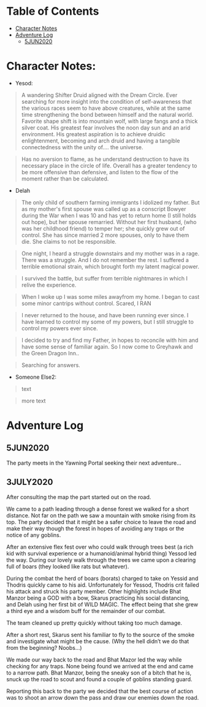 # Table of Contents
* [Character Notes](#character-notes)
* [Adventure Log](#adventure-log)
    * [5JUN2020](#5jun2020)

# Character Notes:

* Yesod:
> A wandering Shifter Druid aligned with the Dream Circle. Ever searching for more insight into the condition of self-awareness that the various races seem to have above creatures, while at the same time strengthening the bond between himself and the natural world. Favorite shape shift is into mountain wolf, with large fangs and a thick silver coat. His greatest fear involves the noon day sun and an arid environment. His greatest aspiration is to achieve druidic enlightenment, becoming and arch druid and having a tangible connectedness with the unity of.... the universe. 

> Has no aversion to flame, as he understand destruction to have its necessary place in the circle of life. Overall has a greater tendency to be more offensive than defensive, and listen to the flow of the moment rather than be calculated. 

* Delah
>The only child of southern farming immigrants I idolized my father. But as my mother's first 
spouse was called up as a conscript Bowyer during the <most recent> War when I was 10 and has yet to return home (I still holds out hope), but her spouse remarried. Without her first husband, (who was her childhood friend)  to temper her; she quickly grew out of control. She has since married 2 more spouses, only to have them die. She claims to not be responsible.

>One night, I heard a struggle downstairs and my mother was in a rage. There was a struggle.
And I do not remember the rest. I suffered a terrible emotional strain, which brought 
forth my latent magical power. 

>I survived the battle, but suffer from terrible nightmares in which I relive the experience.

>When I woke up I was some miles awayfrom my home. I began to cast some minor cantrips without control. Scared, I RAN

>I never returned to the house, and have been running ever since. I have learned to control my some of my powers, but I still struggle to control my powers ever since.


>I decided to try and find my Father, in hopes to reconcile with him and have some sense of familiar again. So I now come to Greyhawk and the Green Dragon Inn..

>Searching for answers.


* Someone Else2:
> text

> more text


# Adventure Log
## 5JUN2020
The party meets in the Yawning Portal seeking their next adventure...

## 3JULY2020
After consulting the map the part started out on the road. 

We came to a path leading through a dense forest we walked for a short distance. Not far on the path we saw a mountain with smoke rising from its top. The party decided that it might be a safer choice to leave the road and make their way though the forest in hopes of avoiding any traps or the notice of any goblins. 

After an extensive flex fest over who could walk through trees best (a rich kid with survival experience or a humanoid/animal hybrid thing) Yessod led the way. During our lovely walk through the trees we came upon a clearing full of boars (they looked like rats but whatever).

During the combat the herd of boars (borats) charged to take on Yessid and Thodris quickly came to his aid.  Unfortunately for Yessod, Thodris crit failed his attack and struck his party member. Other highlights include Bhat Manzor being a GOD with a bow, Skarus practicing his social distancing, and Delah using her first bit of WILD MAGIC. The effect being that she grew a third eye and a wisdom buff for the remainder of our combat. 

The team cleaned up pretty quickly without taking too much damage. 

After a short rest, Skarus sent his familiar to fly to the source of the smoke and investigate what might be the cause. (Why the hell didn’t we do that from the beginning? Noobs…)

We made our way back to the road and Bhat Mazor led the way while checking for any traps. None being found we arrived at the end and came to a narrow path. Bhat Manzor, being the sneaky son of a bitch that he is, snuck up the road to scout and found a couple of goblins standing guard. 

Reporting this back to the party we decided that the best course of action was to shoot an arrow down the pass and draw our enemies down the road. 
